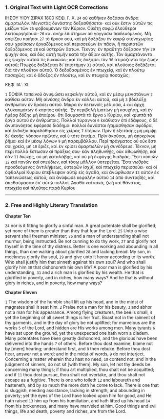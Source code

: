 ### 1. Original Text with Light OCR Corrections

ΙΗΣΟΥ ΥΙΟΥ ΣΙΡΑΧ 1800
ΚΕΦ. Ι΄. Χ.
`24` οὐ καθῆκεν δοξάσαι ἄνδρα ἁμαρτωλόν. Μεγιστὰς
    δυνάστης δοξασθήσεται· καὶ οὐκ ἔστιν αὐτῶν τις μείζων τῶν
`25` φοβουμένων τὸν Κύριον. Οἰκέτῃ σοφῷ ἐλεύθεροι λειτουργήσουσι·
`26` καὶ ἀνὴρ ἐπιστήμων οὐ γογγύσει παιδευόμενος. Μὴ σοφίζου ποιῆσαι
`27` τὸ ἔργον σου, καὶ μὴ δοξάζου ἐν καιρῷ στενοχωρίας σου· χρείσσων
    ἐργαζόμενος καὶ περισσεύων ἐν πᾶσιν, ἢ περιπατῶν δοξαζόμενος
`28` καὶ ὑστερῶν ἄρτων. Τέκνον, ἐν πραΰτητι δόξασον τὴν
`29` ψυχήν σου, καὶ δὸς αὐτῇ τιμὴν κατὰ τὴν ἀξίαν αὐτῆς. Τὸν ἁμαρτάνοντα
    εἰς ψυχὴν αὐτοῦ τίς δικαιώσει; καὶ τίς δοξάσει τὸν
`30` ἀτιμάζοντα τὴν ζωὴν αὐτοῦ; Πτωχὸς δοξάζεται δι᾿ ἐπιστήμην
`31` αὐτοῦ, καὶ πλούσιος δοξάζεται διὰ τὸν πλοῦτον αὐτοῦ. Ὁ δεδοξασμένος
    ἐν πτωχείᾳ, καὶ ἐν πλούτῳ ποσαχῶς; καὶ ὁ ἄδοξος ἐν
    πλούτῳ, καὶ ἐν πτωχείᾳ ποσαχῶς;

ΚΕΦ. ΙΑ΄. ΧΙ.

`1` ΣΟΦΙΑ ταπεινοῦ ἀνυψώσει κεφαλὴν αὐτοῦ, καὶ ἐν μέσῳ μεγιστάνων
`2` καθίσει αὐτόν. Μὴ αἰνέσης ἄνδρα ἐν κάλλει αὐτοῦ, καὶ μὴ
`3` βδελύξῃ ἄνθρωπον ἐν δράσει αὐτοῦ. Μικρὰ ἐν πετεινοῖς μέλισσα,
`4` καὶ ἀρχὴ γλυκασμάτων ὁ καρπὸς αὐτῆς. Ἐν περιβολῇ ἱματίων μὴ
    καυχήσῃ, καὶ ἐν ἡμέρᾳ δόξης μὴ ἐπαίρου· ὅτι θαυμαστὰ τὰ ἔργα
`5` Κυρίου, καὶ κρυπτὰ τὰ ἔργα αὐτοῦ ἐν ἀνθρώποις. Πολλοὶ τύραννοι
`6` ἐκάθισαν ἐπὶ ἐδάφους, ὁ δὲ ἀνυπονόητος ἐφόρεσε διάδημα· πολλοὶ
    δυνάσται ἠτιμάσθησαν σφόδρα, καὶ ἔνδοξοι παρεδόθησαν εἰς χεῖρας
`7` ἑτέρων. Πρὶν ἢ ἐξετάσῃς μὴ μέμψῃ δι᾿ ἀκοῆς· νόησον πρῶτον, καὶ
`8` τότε ἐπιτίμα. Πρὶν ἀκοῦσαι, μὴ ἀποκρίνου ῥῆμα· καὶ ἐν μέσῳ λόγων
`9` μὴ παρεμβάλλου. Περὶ πράγματος οὗ οὐκ ἔστι σοι χρεία, μὴ
`10` ἔριζε, καὶ ἐν κρίσει ἁμαρτωλῶν μὴ συνέδρευε. Τέκνον, μὴ περὶ πολλὰ
    ἔστωσαν αἱ πράξεις σου· ἐὰν πληθυνθῇς, οὐκ ἀθωωθήσῃ, καὶ ἐὰν
`11` διώκῃς, οὐ μὴ καταλάβῃς, καὶ οὐ μὴ ἐκφύγῃς διαδρὰς. Ἔστι κοπιῶν
`12` καὶ πονῶν καὶ σπεύδων, καὶ τόσῳ μᾶλλον ὑστερεῖται. Ἔστι νωθρὸς
    προσδεόμενος ἀντιλήψεως, ὑστερῶν ἰσχύϊ, καὶ πτωχείᾳ περισσεύει·
    καὶ οἱ ὀφθαλμοὶ Κυρίου ἐπέβλεψαν αὐτῷ εἰς ἀγαθά, καὶ ἀνώρθωσεν
`13` αὐτὸν ἐκ ταπεινώσεως αὐτοῦ, καὶ ἀνύψωσε κεφαλὴν αὐτοῦ
`14` ἀπὸ συντριβῆς, καὶ ἀπεθαύμασαν ἐπ᾿ αὐτῷ πολλοί. Ἀγαθὰ
    καὶ κακά, ζωὴ καὶ θάνατος, πτωχεία καὶ πλοῦτος παρὰ Κυρίου

---

### 2. Free and Highly Literary Translation

**Chapter Ten**

`24` nor is it fitting to glorify a sinful man. A great potentate shall be glorified; yet none of them is greater than they that fear the Lord.
`25` Unto a wise servant shall freemen minister; `26` and a man of understanding shall not murmur, being instructed. Be not cunning to do thy work, `27` and glorify not thyself in the time of thy distress. Better is one working and abounding in all things, than one walking about glorified `28` and lacking bread. My son, in meekness glorify thy soul, `29` and give unto it honor according to its worth. Who shall justify him that sinneth against his own soul? And who shall glorify him `30` that dishonoreth his own life? A poor man is glorified by his understanding, `31` and a rich man is glorified by his wealth. He that is glorified in poverty, and in riches, how many ways? And he that is without glory in riches, and in poverty, how many ways?

**Chapter Eleven**

`1` The wisdom of the humble shall lift up his head, and in the midst of magnates shall it seat him.
`2` Praise not a man for his beauty, `3` and abhor not a man for his appearance. Among flying creatures, the bee is small, `4` yet the beginning of all sweet things is her fruit. Boast not in the raiment of thy garments, and in the day of glory be not uplifted; for marvelous are the works `5` of the Lord, and hidden are His works among men. Many tyrants `6` have sat upon the ground, yet the unexpected one hath worn a diadem. Many potentates have been greatly dishonored, and the glorious have been delivered into the hands `7` of others. Before thou dost examine, blame not by [mere] hearing; understand first, and `8` then rebuke. Before thou dost hear, answer not a word; and in the midst of words, `9` do not interject. Concerning a matter wherein thou hast no need, `10` contend not; and in the judgment of sinners, do not sit [with them]. My son, let not thy deeds be concerning many things; if thou art multiplied, thou shalt not be acquitted; and if `11` thou dost pursue, thou shalt not overtake, and thou shalt not escape as a fugitive. There is one who toileth `12` and laboureth and hasteneth, and by so much the more doth he come to lack. There is one that is sluggish, needing assistance, lacking in strength, and abounding in poverty; yet the eyes of the Lord have looked upon him for good, and He hath raised `13` him up from his humiliation, and hath lifted up his head `14` from his brokenness, and many have marveled at him. Good things and evil things, life and death, poverty and riches, are from the Lord.